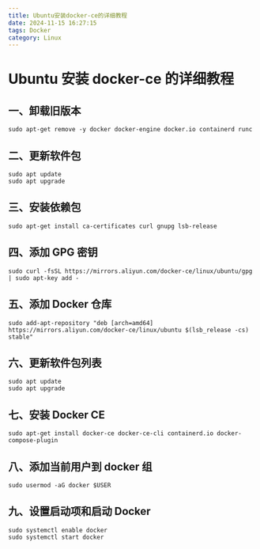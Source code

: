 ```yaml
---
title: Ubuntu安装docker-ce的详细教程
date: 2024-11-15 16:27:15
tags: Docker
category: Linux
---
```


<!-- @format -->

# Ubuntu 安装 docker-ce 的详细教程

## 一、卸载旧版本

```shell
sudo apt-get remove -y docker docker-engine docker.io containerd runc
```

## 二、更新软件包

```shell
sudo apt update
sudo apt upgrade
```

## 三、安装依赖包

```shell
sudo apt-get install ca-certificates curl gnupg lsb-release
```

## 四、添加 GPG 密钥

```shell
sudo curl -fsSL https://mirrors.aliyun.com/docker-ce/linux/ubuntu/gpg | sudo apt-key add -
```

## 五、添加 Docker 仓库

```shell
sudo add-apt-repository "deb [arch=amd64] https://mirrors.aliyun.com/docker-ce/linux/ubuntu $(lsb_release -cs) stable"
```

## 六、更新软件包列表

```shell
sudo apt update
sudo apt upgrade
```

## 七、安装 Docker CE

```shell
sudo apt-get install docker-ce docker-ce-cli containerd.io docker-compose-plugin
```

## 八、添加当前用户到 docker 组

```shell
sudo usermod -aG docker $USER
```

## 九、设置启动项和启动 Docker

```shell
sudo systemctl enable docker
sudo systemctl start docker
```

<!-- @format -->
